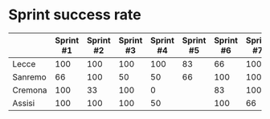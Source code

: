 # Sprint success rate


|  | Sprint #1  | Sprint #2 | Sprint #3 | Sprint #4 | Sprint #5 |Sprint #6 |Sprint #7 |
|--|--|--|--|--|--|--|--|
|Lecce|100|100  |100|100|83|66|100|
|Sanremo|66|100  |50|50|66|100|100|
|Cremona|100| 33 |100|0|| 83|100|
|Assisi|100|100  |100|50||100|66|
